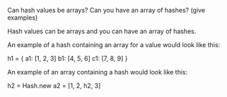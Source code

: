 Can hash values be arrays? Can you have an array of hashes? (give examples)

Hash values can be arrays and you can have an array of hashes.

An example of a hash containing an array for a value would look like this:

h1 = {
  a1: [1, 2, 3]
  b1: [4, 5, 6]
  c1: [7, 8, 9]
}

An example of an array containing a hash would look like this:

h2 = Hash.new
a2 = [1, 2, h2, 3]